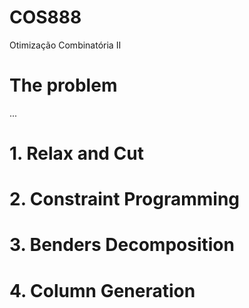 # COS888

Otimização Combinatória II

# The problem

...

# 1. Relax and Cut

# 2. Constraint Programming

# 3. Benders Decomposition

# 4. Column Generation
